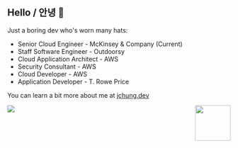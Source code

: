 ## Hello / 안녕 👋

Just a boring dev who's worn many hats:

* Senior Cloud Engineer - McKinsey & Company (Current)
* Staff Software Engineer - Outdoorsy
* Cloud Application Architect - AWS
* Security Consultant - AWS
* Cloud Developer - AWS
* Application Developer - T. Rowe Price

You can learn a bit more about me at [jchung.dev](https://jchung.dev)

<img align="right" width="80px" src="https://cdn.worldvectorlogo.com/logos/gopher.svg" />

![](https://github-readme-stats.vercel.app/api/top-langs/?username=jameschung&hide_border=true&layout=compact&theme=dark)
